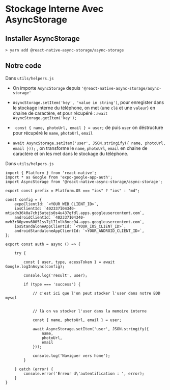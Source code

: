 # Stockage Interne Avec AsyncStorage

## Installer AsyncStorage

    > yarn add @react-native-async-storage/async-storage

## Notre code

Dans `utils/helpers.js`

- On importe `AsyncStorage` depuis `'@react-native-async-storage/async-storage'`

- `AsyncStorage.setItem('key', 'value in string')`, pour enregister dans le stockage interne du téléphone, on met (une `clé` et une `valeur`) en chaine de caractère, et pour récupéré : `await AsyncStorage.getItem('key');`

- ` const { name, photoUrl, email } = user;`  de puis `user` on déstructure pour récupéré le `name`, `photoUrl`, `email`

- `await AsyncStorage.setItem('user', JSON.stringify({ name, photoUrl, email }));` ,  on transforme le `name`, `photoUrl`, `email` en chaine de caractère et on les met dans le stockage du téléphone.

Dans `utils/helpers.js`

    import { Platform } from 'react-native';
    import * as Google from 'expo-google-app-auth';
    import AsyncStorage from '@react-native-async-storage/async-storage';

    export const prefix = Platform.OS === "ios" ? "ios" : "md";

    const config = {
        expoClientId: `<YOUR_WEB_CLIENT_ID>`,
        iosClientId: `402337104340-mtiadn36k0a7chj5utejs0s4u437gfdl.apps.googleusercontent.com`,
        androidClientId: `402337104340-mvh3r80pvmv60051ss7jl71nlk8ncc94.apps.googleusercontent.com`,
        iosStandaloneAppClientId: `<YOUR_IOS_CLIENT_ID>`,
        androidStandaloneAppClientId: `<YOUR_ANDROID_CLIENT_ID>`,
    };

    export const auth = async () => {

        try {
            
            const { user, type, acessToken } = await Google.logInAsync(config);

            console.log('result', user);

            if (type === 'success') {
                
                // c'est ici que l'on peut stocker l'user dans notre BDD mysql


                // là on va stocker l'user dans la memoire interne

                const { name, photoUrl, email } = user;

                await AsyncStorage.setItem('user', JSON.stringify({
                    name,
                    photoUrl,
                    email
                }));

                console.log('Naviguer vers home');
            }

        } catch (error) {
            console.error('Erreur d\'autentification : ', error);
        }
    }